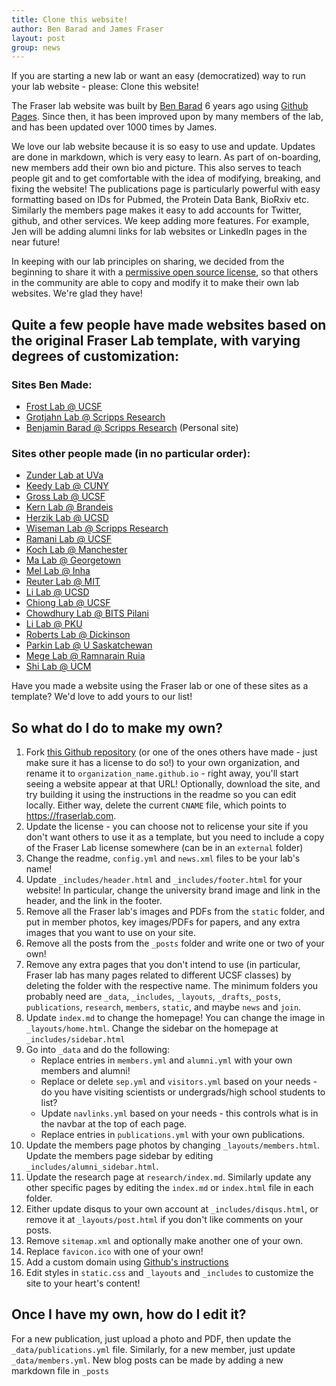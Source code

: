```yaml
---
title: Clone this website!
author: Ben Barad and James Fraser
layout: post
group: news
---
```

If you are starting a new lab or want an easy (democratized) way to run your lab website - please: Clone this website!

The Fraser lab website was built by [Ben Barad](https://benjaminbarad.com) 6 years ago using [Github Pages](https://pages.github.com/). Since then, it has been improved upon by many members of the lab, and has been updated over 1000 times by James.

We love our lab website because it is so easy to use and update. Updates are done in markdown, which is very easy to learn. As part of on-boarding, new members add their own bio and picture. This also serves to teach people git and to get comfortable with the idea of modifying, breaking, and fixing the website! The publications page is particularly powerful with easy formatting based on IDs for Pubmed, the Protein Data Bank, BioRxiv etc. Similarly the members page makes it easy to add accounts for Twitter, github, and other services. We keep adding more features. For example, Jen will be adding alumni links for lab websites or LinkedIn pages in the near future!

In keeping with our lab principles on sharing, we decided from the beginning to share it with a [permissive open source license](https://en.wikipedia.org/wiki/MIT_License), so that others in the community are able to copy and modify it to make their own lab websites. We're glad they have!

## Quite a few people have made websites based on the original Fraser Lab template, with varying degrees of customization:
### Sites Ben Made:
* [Frost Lab @ UCSF](https://frostlab.org)
* [Grotjahn Lab @ Scripps Research](https://grotjahnlab.org)
* [Benjamin Barad @ Scripps Research](https://benjaminbarad.com) (Personal site)

### Sites other people made (in no particular order):
* [Zunder Lab at UVa](http://zunderlab.com/)
* [Keedy Lab @ CUNY](https://keedylab.org/)
* [Gross Lab @ UCSF](https://grosslab.ucsf.edu/)
* [Kern Lab @ Brandeis](https://kernlab-brandeis.github.io/)
* [Herzik Lab @ UCSD](https://herziklab.com/)
* [Wiseman Lab @ Scripps Research](https://wisemanlab.github.io)
* [Ramani Lab @ UCSF](http://kamakshi.ucsf.edu/)
* [Koch Lab @ Manchester](https://reconfiglab.github.io)
* [Ma Lab @ Georgetown](https://junfengmalab.org/)
* [Mel Lab @ Inha](https://mellab-inha.github.io/)
* [Reuter Lab @ MIT](https://deep-mi.org/)
* [Li Lab @ UCSD](https://wheatgenomics-sdsu.github.io/)
* [Chiong Lab @ UCSF](https://decisionlab.ucsf.edu/team/)
* [Chowdhury Lab @ BITS Pilani](https://cancerlab.github.io/)
* [Li Lab @ PKU](https://jianlilab.github.io/)
* [Roberts Lab @ Dickinson](https://robertslabdson.github.io/)
* [Parkin Lab @ U Saskatchewan](https://parkingenomics.github.io/)
* [Mege Lab @ Ramnarain Ruia](https://regelab.github.io/)
* [Shi Lab @ UCM](https://shi-theory-group.github.io/)

Have you made a website using the Fraser lab or one of these sites as a template? We'd love to add yours to our list!

## So what do I do to make my own?
1. Fork [this Github repository](https://github.com/fraser-lab/fraser-lab.github.io) (or one of the ones others have made - just make sure it has a license to do so!) to your own organization, and rename it to `organization_name.github.io` - right away, you'll start seeing a website appear at that URL! Optionally, download the site, and try building it using the instructions in the readme so you can edit locally. Either way, delete the current `CNAME` file, which points to https://fraserlab.com.
2. Update the license - you can choose not to relicense your site if you don't want others to use it as a template, but you need to include a copy of the Fraser Lab license somewhere (can be in an `external` folder)
3. Change the readme, `config.yml` and `news.xml` files to be your lab's name!
4. Update `_includes/header.html` and `_includes/footer.html` for your website! In particular, change the university brand image and link in the header, and the link in the footer.
5. Remove all the Fraser lab's images and PDFs from the `static` folder, and put in member photos, key images/PDFs for papers, and any extra images that you want to use on your site.
6. Remove all the posts from the `_posts` folder and write one or two of your own!
7. Remove any extra pages that you don't intend to use (in particular, Fraser lab has many pages related to different UCSF classes) by deleting the folder with the respective name. The minimum folders you probably need are `_data`, `_includes`, `_layouts`, `_drafts`,`_posts`, `publications`, `research`, `members`, `static`, and maybe `news` and `join`.
8. Update `index.md` to change the homepage! You can change the image in `_layouts/home.html`. Change the sidebar on the homepage at `_includes/sidebar.html`
9. Go into `_data` and do the following:
	* Replace entries in `members.yml` and `alumni.yml` with your own members and alumni!
	* Replace or delete `sep.yml` and `visitors.yml` based on your needs - do you have visiting scientists or undergrads/high school students to list?
	* Update `navlinks.yml` based on your needs - this controls what is in the navbar at the top of each page.
	* Replace entries in `publications.yml` with your own publications.
10. Update the members page photos by changing `_layouts/members.html`. Update the members page sidebar by editing `_includes/alumni_sidebar.html`.
11. Update the research page at `research/index.md`. Similarly update any other specific pages by editing the `index.md` or `index.html` file in each folder.
12. Either update disqus to your own account at `_includes/disqus.html`, or remove it at `_layouts/post.html` if you don't like comments on your posts.
47. Remove `sitemap.xml` and optionally make another one of your own.
48. Replace `favicon.ico` with one of your own!
49. Add a custom domain using [Github's instructions](https://help.github.com/en/github/working-with-github-pages/managing-a-custom-domain-for-your-github-pages-site)
50. Edit styles in `static.css` and `_layouts` and `_includes` to customize the site to your heart's content!

## Once I have my own, how do I edit it?
For a new publication, just upload a photo and PDF, then update the `_data/publications.yml` file. Similarly, for a new member, just update `_data/members.yml`. New blog posts can be made by adding a new markdown file in `_posts`
